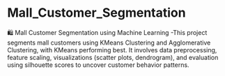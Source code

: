 # Mall_Customer_Segmentation
🛍️ Mall Customer Segmentation using Machine Learning -This project segments mall customers using KMeans Clustering and Agglomerative Clustering, with KMeans  performing best. It involves data preprocessing, feature scaling, visualizations (scatter plots, dendrogram), and evaluation using silhouette scores to uncover customer behavior patterns.

